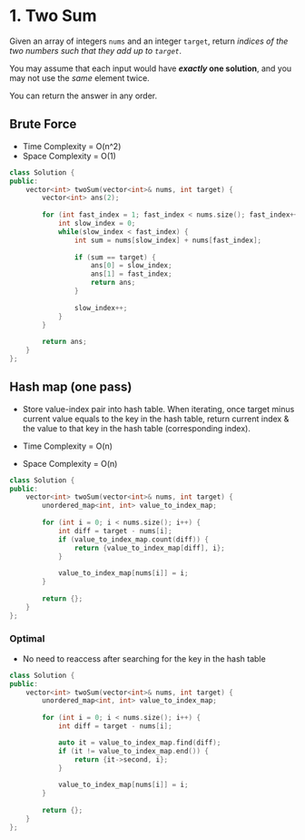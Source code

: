 # 1. Two Sum
Given an array of integers `nums` and an integer `target`, return *indices of the two numbers such that they add up to `target`*.

You may assume that each input would have ***exactly* one solution**, and you may not use the *same* element twice.

You can return the answer in any order.

## Brute Force
- Time Complexity = O(n^2)
- Space Complexity = O(1)

```cpp
class Solution {
public:
    vector<int> twoSum(vector<int>& nums, int target) {
        vector<int> ans(2);
        
        for (int fast_index = 1; fast_index < nums.size(); fast_index++) {
            int slow_index = 0;
            while(slow_index < fast_index) {
                int sum = nums[slow_index] + nums[fast_index];
        
                if (sum == target) {
                    ans[0] = slow_index;
                    ans[1] = fast_index;
                    return ans;
                }
                
                slow_index++;
            }
        }
        
        return ans;
    }
};
```

## Hash map (one pass)
- Store value-index pair into hash table. When iterating, once target minus current value equals to the key in the hash table, return current index & the value to that key in the hash table (corresponding index).
  
- Time Complexity = O(n)
- Space Complexity = O(n)

```cpp
class Solution {
public:
    vector<int> twoSum(vector<int>& nums, int target) {
        unordered_map<int, int> value_to_index_map;
        
        for (int i = 0; i < nums.size(); i++) {
            int diff = target - nums[i];
            if (value_to_index_map.count(diff)) {
                return {value_to_index_map[diff], i};
            }
            
            value_to_index_map[nums[i]] = i;
        }
        
        return {};
    }
};
```

### Optimal
- No need to reaccess after searching for the key in the hash table

```cpp
class Solution {
public:
    vector<int> twoSum(vector<int>& nums, int target) {
        unordered_map<int, int> value_to_index_map;
        
        for (int i = 0; i < nums.size(); i++) {
            int diff = target - nums[i];

            auto it = value_to_index_map.find(diff);
            if (it != value_to_index_map.end()) {
                return {it->second, i};
            }
            
            value_to_index_map[nums[i]] = i;
        }
        
        return {};
    }
};
```